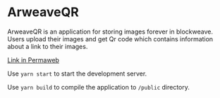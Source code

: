 # ArweaveQR

ArweaveQR is an application for storing images forever in blockweave. Users upload their images and get Qr code which contains information about a link to their images.

[Link in Permaweb](https://arweave.net/2V9p9TeKiJtjuNBBe_Bd_kMm1j2Q0GeNM9at2RDpGsI)

Use `yarn start` to start the development server.

Use `yarn build` to compile the application to `/public` directory.
